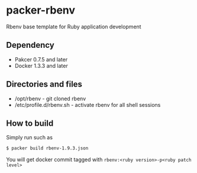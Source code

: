 packer-rbenv
=============

Rbenv base template for Ruby application development

Dependency
------------

* Pakcer 0.7.5 and later
* Docker 1.3.3 and later

Directories and files
----------------------

* /opt/rbenv  -  git cloned  rbenv
* /etc/profile.d/rbenv.sh - activate rbenv for all shell sessions

How to build
--------------------

Simply run such as

```bash
$ packer build rbenv-1.9.3.json
```

You will get docker commit tagged with `rbenv:<ruby version>-p<ruby patch level>`
